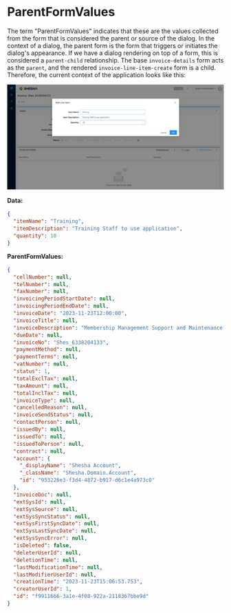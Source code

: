 # ParentFormValues

The term "ParentFormValues" indicates that these are the values collected from the form that is considered the parent or source of the dialog. In the context of a dialog, the parent form is the form that triggers or initiates the dialog's appearance. If we have a dialog rendering on top of a form, this is considered a `parent-child` relationship. The base `invoice-details` form acts as the `parent`, and the rendered `invoice-line-item-create` form is a child. Therefore, the current context of the application looks like this:

![Data Entry](./images/parentForm1.png)

**Data:**

```json
{
  "itemName": "Training",
  "itemDescription": "Training Staff to use application",
  "quantity": 10
}
```

**ParentFormValues:**

```json
{
  "cellNumber": null,
  "telNumber": null,
  "faxNumber": null,
  "invoicingPeriodStartDate": null,
  "invoicingPeriodEndDate": null,
  "invoiceDate": "2023-11-23T12:00:00",
  "invoiceTitle": null,
  "invoiceDescription": "Membership Management Support and Maintenance ",
  "dueDate": null,
  "invoiceNo": "Shes_6338204133",
  "paymentMethod": null,
  "paymentTerms": null,
  "vatNumber": null,
  "status": 1,
  "totalExclTax": null,
  "taxAmount": null,
  "totalInclTax": null,
  "invoiceType": null,
  "cancelledReason": null,
  "invoiceSendStatus": null,
  "contactPerson": null,
  "issuedBy": null,
  "issuedTo": null,
  "issuedToPerson": null,
  "contract": null,
  "account": {
    "_displayName": "Shesha Account",
    "_className": "Shesha.Domain.Account",
    "id": "953226e3-f3d4-4872-b917-d6c1e4a973c0"
  },
  "invoiceDoc": null,
  "extSysId": null,
  "extSysSource": null,
  "extSysSyncStatus": null,
  "extSysFirstSyncDate": null,
  "extSysLastSyncDate": null,
  "extSysSyncError": null,
  "isDeleted": false,
  "deleterUserId": null,
  "deletionTime": null,
  "lastModificationTime": null,
  "lastModifierUserId": null,
  "creationTime": "2023-11-23T15:06:53.753",
  "creatorUserId": 1,
  "id": "f9911666-3a1e-4f08-922a-2118367bbe9d"
}
```
